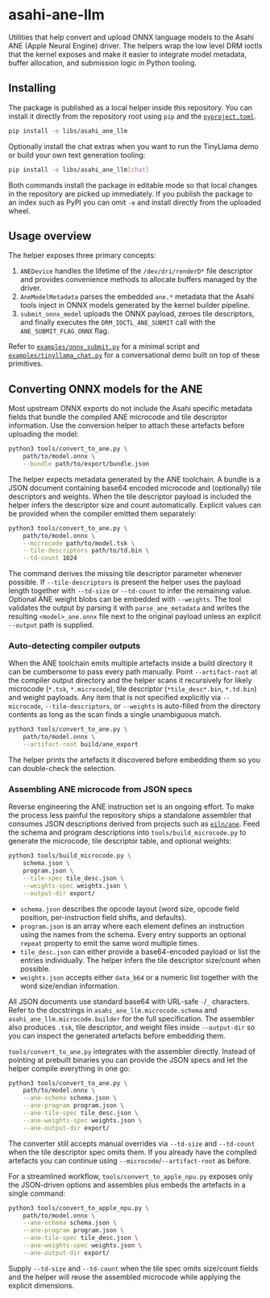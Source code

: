 # asahi-ane-llm

Utilities that help convert and upload ONNX language models to the Asahi ANE
(Apple Neural Engine) driver. The helpers wrap the low level DRM ioctls that the
kernel exposes and make it easier to integrate model metadata, buffer
allocation, and submission logic in Python tooling.

## Installing

The package is published as a local helper inside this repository. You can
install it directly from the repository root using `pip` and the [`pyproject.toml`](pyproject.toml).

```bash
pip install -e libs/asahi_ane_llm
```

Optionally install the chat extras when you want to run the TinyLlama demo or
build your own text generation tooling:

```bash
pip install -e libs/asahi_ane_llm[chat]
```

Both commands install the package in editable mode so that local changes in the
repository are picked up immediately. If you publish the package to an index
such as PyPI you can omit `-e` and install directly from the uploaded wheel.

## Usage overview

The helper exposes three primary concepts:

1. `ANEDevice` handles the lifetime of the `/dev/dri/renderD*` file descriptor
   and provides convenience methods to allocate buffers managed by the driver.
2. `AneModelMetadata` parses the embedded `ane.*` metadata that the Asahi tools
   inject in ONNX models generated by the kernel builder pipeline.
3. `submit_onnx_model` uploads the ONNX payload, zeroes tile descriptors, and
   finally executes the `DRM_IOCTL_ANE_SUBMIT` call with the `ANE_SUBMIT_FLAG_ONNX`
   flag.

Refer to [`examples/onnx_submit.py`](../../examples/onnx_submit.py) for a minimal
script and [`examples/tinyllama_chat.py`](../../examples/tinyllama_chat.py) for a
conversational demo built on top of these primitives.

## Converting ONNX models for the ANE

Most upstream ONNX exports do not include the Asahi specific metadata fields
that bundle the compiled ANE microcode and tile descriptor information. Use the
conversion helper to attach these artefacts before uploading the model:

```bash
python3 tools/convert_to_ane.py \
    path/to/model.onnx \
    --bundle path/to/export/bundle.json
```

The helper expects metadata generated by the ANE toolchain. A bundle is a JSON
document containing base64 encoded microcode and (optionally) tile descriptors
and weights. When the tile descriptor payload is included the helper infers the
descriptor size and count automatically. Explicit values can be provided when
the compiler emitted them separately:

```bash
python3 tools/convert_to_ane.py \
    path/to/model.onnx \
    --microcode path/to/model.tsk \
    --tile-descriptors path/to/td.bin \
    --td-count 1024
```

The command derives the missing tile descriptor parameter whenever possible. If
`--tile-descriptors` is present the helper uses the payload length together with
`--td-size` or `--td-count` to infer the remaining value. Optional ANE weight
blobs can be embedded with `--weights`. The tool validates the output by
parsing it with `parse_ane_metadata` and writes the resulting `<model>_ane.onnx`
file next to the original payload unless an explicit `--output` path is
supplied.

### Auto-detecting compiler outputs

When the ANE toolchain emits multiple artefacts inside a build directory it can
be cumbersome to pass every path manually. Point `--artifact-root` at the
compiler output directory and the helper scans it recursively for likely
microcode (`*.tsk`, `*.microcode`), tile descriptor (`*tile_desc*.bin`,
`*.td.bin`) and weight payloads. Any item that is not specified explicitly via
`--microcode`, `--tile-descriptors`, or `--weights` is auto-filled from the
directory contents as long as the scan finds a single unambiguous match.

```bash
python3 tools/convert_to_ane.py \
    path/to/model.onnx \
    --artifact-root build/ane_export
```

The helper prints the artefacts it discovered before embedding them so you can
double-check the selection.

### Assembling ANE microcode from JSON specs

Reverse engineering the ANE instruction set is an ongoing effort. To make the
process less painful the repository ships a standalone assembler that consumes
JSON descriptions derived from projects such as
[`eiln/ane`](https://github.com/eiln/ane). Feed the schema and program
descriptions into `tools/build_microcode.py` to generate the microcode, tile
descriptor table, and optional weights:

```bash
python3 tools/build_microcode.py \
    schema.json \
    program.json \
    --tile-spec tile_desc.json \
    --weights-spec weights.json \
    --output-dir export/
```

* `schema.json` describes the opcode layout (word size, opcode field position,
  per-instruction field shifts, and defaults).
* `program.json` is an array where each element defines an instruction using the
  names from the schema. Every entry supports an optional `repeat` property to
  emit the same word multiple times.
* `tile_desc.json` can either provide a base64-encoded payload or list the
  entries individually. The helper infers the tile descriptor size/count when
  possible.
* `weights.json` accepts either `data_b64` or a numeric list together with the
  word size/endian information.

All JSON documents use standard base64 with URL-safe `-`/`_` characters. Refer
to the docstrings in `asahi_ane_llm.microcode.schema` and
`asahi_ane_llm.microcode.builder` for the full specification. The assembler also
produces `.tsk`, tile descriptor, and weight files inside `--output-dir` so you
can inspect the generated artefacts before embedding them.

`tools/convert_to_ane.py` integrates with the assembler directly. Instead of
pointing at prebuilt binaries you can provide the JSON specs and let the helper
compile everything in one go:

```bash
python3 tools/convert_to_ane.py \
    path/to/model.onnx \
    --ane-schema schema.json \
    --ane-program program.json \
    --ane-tile-spec tile_desc.json \
    --ane-weights-spec weights.json \
    --ane-output-dir export/
```

The converter still accepts manual overrides via `--td-size` and `--td-count`
when the tile descriptor spec omits them. If you already have the compiled
artefacts you can continue using `--microcode`/`--artifact-root` as before.

For a streamlined workflow, `tools/convert_to_apple_npu.py` exposes only the
JSON-driven options and assembles plus embeds the artefacts in a single
command:

```bash
python3 tools/convert_to_apple_npu.py \
    path/to/model.onnx \
    --ane-schema schema.json \
    --ane-program program.json \
    --ane-tile-spec tile_desc.json \
    --ane-weights-spec weights.json \
    --ane-output-dir export/
```

Supply `--td-size` and `--td-count` when the tile spec omits size/count fields
and the helper will reuse the assembled microcode while applying the explicit
dimensions.
